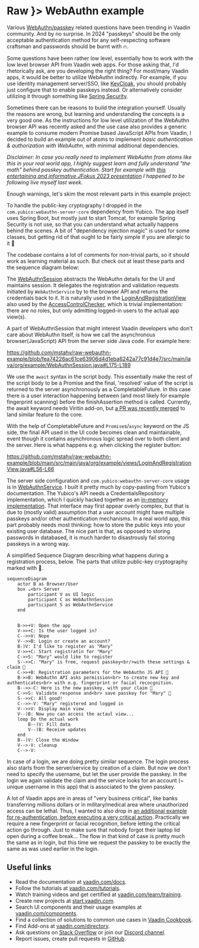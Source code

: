 # Raw }> WebAuthn example

Various [WebAuthn/passkey](https://developer.mozilla.org/en-US/docs/Web/API/Web_Authentication_API) related questions have been trending in Vaadin community. And by no surprise. In 2024 "passkeys" should be the only acceptable authentication method for any self-respecting software craftsman and passwords should be burnt with 🔥.

Some questions have been rather low level, essentially how to work with the low level browser API from Vaadin web apps. For those asking that, I'd rhetorically ask, are you developing the right thing? For most/many Vaadin apps, it would be better to utilize WebAuthn indirectly. For example, if you use identity management server/SSO, like [KeyCloak](https://www.keycloak.org), you should probably just configure that to enable passkeys instead. Or alternatively consider utilizing it through something like [Spring Security](https://github.com/webauthn4j/webauthn4j-spring-security).

Sometimes there can be reasons to build the integration yourself. Usually the reasons are wrong, but learning and understanding the concepts  is a very good one. As the instructions for low level utilization of the WebAuthn browser API was recently asked and the use case also provides a generic example to consume modern Promise based JavaScript APIs from Vaadin, I decided to build an example out of atoms to implement _basic authentication & authorization with WebAuthn_, with minimal additional dependencies.

*Disclaimer: In case you really need to implement WebAuthn from atoms like this in your real world app, I highly suggest learn and fully understand "the math" behind passkey authentication. Start for example with [this entertaining and informative JFokus 2023 presentation](https://www.youtube.com/watch?v=zKNbNWr-an0) I happened to be following live myself last week.*

Enough warnings, let's skim the most relevant parts in this example project:

To handle the public-key cryptography I dropped in the `com.yubico:webauthn-server-core` dependency from Yubico. The app itself uses Spring Boot, but mostly just to start Tomcat, for example Spring Security is not use, so that you can understand what actually happens behind the scenes. A bit of "dependency injection magic" is used for some classes, but getting rid of that ought to be fairly simple if you are allergic to it 🤪

The codebase contains a lot of comments for non-trivial parts, so it should work as learning material as such. But check out at least these parts and the sequence diagram below:

The [WebAuthnSession](https://github.com/mstahv/raw-webauthn-example/blob/main/src/main/java/org/example/WebAuthnSession.java) abstracts the WebAuthn details for the UI and maintains session. It delegates the registration and validation requests initiated by `WebAuthnService` by to the browser API and returns the credentials back to it. It is naturally used in the [LoginAndRegistrationView](https://github.com/mstahv/raw-webauthn-example/blob/main/src/main/java/org/example/views/LoginAndRegistrationView.java) also used by the [AccessControlChecker](https://github.com/mstahv/raw-webauthn-example/blob/main/src/main/java/org/example/AccessControlChecker.java), which is trivial implementation: there are no roles, but only admitting logged-in users to the actual app view(s).

A part of WebAuthnSession that might interest Vaadin developers who don't care about WebAuthn itself, is how we call the asynchronous browser(JavaScript) API from the server side Java code. For example here:

https://github.com/mstahv/raw-webauthn-example/blob/fea74226ac61ce63906d4d1eba6242a77c91d4e7/src/main/java/org/example/WebAuthnSession.java#L175-L189

We use the `await` syntax in the script body. This essentially make the rest of the script body to be a Promise and the final, 'resolved' value of the script is returned to the server asynchronously as a CompletableFuture. In this case there is a user interaction happening between (and most likely for example fingerprint scanning) before the finishAssertion method is called. Currently, the await keyword needs Viritin add-on, but [a PR was recently merged](https://github.com/vaadin/flow/pull/18698) to land similar feature to the core.

With the help of CompletableFuture and `Promise`s/`async` keyword on the JS side, the final API used in the UI code becomes clean and maintainable, event though it contains asynchronous logic spread over to both client and the server. Here is what happens e.g. when clicking the register button:

https://github.com/mstahv/raw-webauthn-example/blob/main/src/main/java/org/example/views/LoginAndRegistrationView.java#L56-L66


The server side configuration and `com.yubico:webauthn-server-core` usage is in [WebAuthnService](https://github.com/mstahv/raw-webauthn-example/blob/main/src/main/java/org/example/WebAuthnService.java). I built it pretty much by copy-pasting from Yubico's documentation. The Yubico's API needs a CredentialsRepository implementation, which I quickly hacked together as an [in-memory implementation](https://github.com/mstahv/raw-webauthn-example/blob/main/src/main/java/org/example/InMemoryRegistrationRepository.java). That interface may first appear overly complex, but that is due to (mostly valid) assumption that a user account might have multiple passkeys and/or other authentication mechanisms. In a real world app, this part probably needs most thinking: how to store the public keys into your existing user database. The nice part is that, as opposed to storing passwords in databased, it is much harder to disastrously fail storing passkeys in a wrong way.

A simplified Sequence Diagram describing what happens during a registration process, below. The parts that utilize public-key cryptography marked with 🔐. 

```mermaid
sequenceDiagram
    actor B as Browser/User
    box ☕<br> Server
        participant V as UI logic
        participant C as WebAuthnSession
        participant S as WebAuthnService
    end


    B->>+V: Open the app
    V->>+C: Is the user logged in?
    C-->>V: Nope
    V-->>B: Login or create an account?
    B-)V: I'd like to register as "Mary"
    V->>+C: Start registratin for "Mary"
    C->>S: "Mary" would like to register
    S-->>C: "Mary" is free, request passkey<br/>with these settings & claim 🔐
    C->>+B: Registration parameters for the WebAuthn JS API 🔐
    B->>B: WebAuthn API asks permission<br> to create new key and authenticates<br> with e.g. fingerprint or facial recocgnition.
    B-->>-C: Here is the new passkey, with your claim 🔐 
    C->>S: Validate response and<br> save passkey for "Mary" 🔐
    S-->>C: All good!
    C-->>-V: "Mary" registered and logged in
    V-->>V: Display main view
    V--)B: Now you can access the actaul view...
    loop Do the actual work
        B--)V: Fill data
        V--)B: Receive updates
    end
    B--)V: Close the Window
    V-->-V: cleanup
    C-->-V: 

```

In case of a login, we are doing pretty similar sequence. The login process also starts from the server/service by creation of a claim. But now we don't need to specify the username, but let the user provide the passkey. In the login we again validate the claim and the service looks for an account (~ unique username in this app) that is associated to the given passkey.

A lot of Vaadin apps are in areas of "very business critical", like banks transferring millions dollars or in military/medical area where unauthorized access can be lethal. Thus, I wanted to also drop in [an additional example for re-authentication, before executing a very critical action](https://github.com/mstahv/raw-webauthn-example/blob/main/src/main/java/org/example/views/ImportantTaskDialog.java). Practically we require a new fingerprint or facial recognition, before letting the critical action go through. Just to make sure that nobody forgot their laptop lid open during a coffee break... The flow in that kind of case is pretty much the same as in login, but this time we request the passkey to be exactly the same as was used earlier in the login.

## Useful links

- Read the documentation at [vaadin.com/docs](https://vaadin.com/docs).
- Follow the tutorials at [vaadin.com/tutorials](https://vaadin.com/tutorials).
- Watch training videos and get certified at [vaadin.com/learn/training]( https://vaadin.com/learn/training).
- Create new projects at [start.vaadin.com](https://start.vaadin.com/).
- Search UI components and their usage examples at [vaadin.com/components](https://vaadin.com/components).
- Find a collection of solutions to common use cases in [Vaadin Cookbook](https://cookbook.vaadin.com/).
- Find Add-ons at [vaadin.com/directory](https://vaadin.com/directory).
- Ask questions on [Stack Overflow](https://stackoverflow.com/questions/tagged/vaadin) or join our [Discord channel](https://discord.gg/MYFq5RTbBn).
- Report issues, create pull requests in [GitHub](https://github.com/vaadin/).
